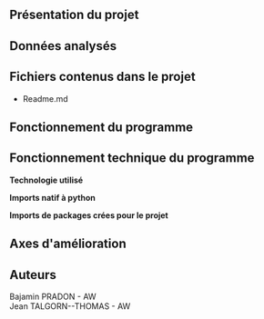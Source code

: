 ## Présentation du projet

## Données analysés

## Fichiers contenus dans le projet
<ul>
    <li>Readme.md</li>
</ul>

## Fonctionnement du programme

## Fonctionnement technique du programme
**Technologie utilisé**

**Imports natif à python**

**Imports de packages crées pour le projet**

## Axes d'amélioration

## Auteurs
Bajamin PRADON - AW
<br/>Jean TALGORN--THOMAS - AW
